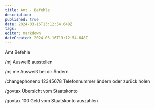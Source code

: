 ```yaml
---
title: Amt - Befehle
description: 
published: true
date: 2024-03-16T13:12:54.648Z
tags: 
editor: markdown
dateCreated: 2024-03-16T13:12:54.648Z
---
```


Amt Befehle


/mj
Ausweiß ausstellen

/mj me
Ausweiß bei dir Ändern

/changephoneno 12345678
Telefonnummer ändern oder zurück holen

/govtax
Übersicht vom Staatskonto

/govtax 100
Geld vom Staatskonto auszahlen
